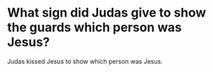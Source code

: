 # What sign did Judas give to show the guards which person was Jesus?

Judas kissed Jesus to show which person was Jesus.
